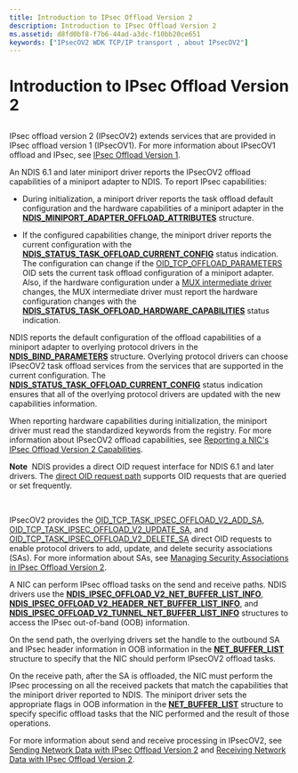 ```yaml
---
title: Introduction to IPsec Offload Version 2
description: Introduction to IPsec Offload Version 2
ms.assetid: d8fd0bf8-f7b6-44ad-a3dc-f10bb20ce651
keywords: ["IPsecOV2 WDK TCP/IP transport , about IPsecOV2"]
---
```


# Introduction to IPsec Offload Version 2


## <a href="" id="ddk-introduction-to-ipsec-offload-version-2-ng"></a>


IPsec offload version 2 (IPsecOV2) extends services that are provided in IPsec offload version 1 (IPsecOV1). For more information about IPsecOV1 offload and IPsec, see [IPsec Offload Version 1](ipsec-offload-version-1.md).

An NDIS 6.1 and later miniport driver reports the IPsecOV2 offload capabilities of a miniport adapter to NDIS. To report IPsec capabilities:

-   During initialization, a miniport driver reports the task offload default configuration and the hardware capabilities of a miniport adapter in the [**NDIS\_MINIPORT\_ADAPTER\_OFFLOAD\_ATTRIBUTES**](https://msdn.microsoft.com/library/windows/hardware/ff565930) structure.

-   If the configured capabilities change, the miniport driver reports the current configuration with the [**NDIS\_STATUS\_TASK\_OFFLOAD\_CURRENT\_CONFIG**](https://msdn.microsoft.com/library/windows/hardware/ff567424) status indication. The configuration can change if the [OID\_TCP\_OFFLOAD\_PARAMETERS](https://msdn.microsoft.com/library/windows/hardware/ff569807) OID sets the current task offload configuration of a miniport adapter. Also, if the hardware configuration under a [MUX intermediate driver](ndis-mux-intermediate-drivers.md) changes, the MUX intermediate driver must report the hardware configuration changes with the [**NDIS\_STATUS\_TASK\_OFFLOAD\_HARDWARE\_CAPABILITIES**](https://msdn.microsoft.com/library/windows/hardware/ff567425) status indication.

NDIS reports the default configuration of the offload capabilities of a miniport adapter to overlying protocol drivers in the [**NDIS\_BIND\_PARAMETERS**](https://msdn.microsoft.com/library/windows/hardware/ff564832) structure. Overlying protocol drivers can choose IPsecOV2 task offload services from the services that are supported in the current configuration. The [**NDIS\_STATUS\_TASK\_OFFLOAD\_CURRENT\_CONFIG**](https://msdn.microsoft.com/library/windows/hardware/ff567424) status indication ensures that all of the overlying protocol drivers are updated with the new capabilities information.

When reporting hardware capabilities during initialization, the miniport driver must read the standardized keywords from the registry. For more information about IPsecOV2 offload capabilities, see [Reporting a NIC's IPsec Offload Version 2 Capabilities](reporting-a-nic-s-ipsec-offload-version-2-capabilities.md).

**Note**  NDIS provides a direct OID request interface for NDIS 6.1 and later drivers. The [direct OID request path](https://msdn.microsoft.com/library/windows/hardware/ff564736) supports OID requests that are queried or set frequently.

 

IPsecOV2 provides the [OID\_TCP\_TASK\_IPSEC\_OFFLOAD\_V2\_ADD\_SA](https://msdn.microsoft.com/library/windows/hardware/ff569812), [OID\_TCP\_TASK\_IPSEC\_OFFLOAD\_V2\_UPDATE\_SA](https://msdn.microsoft.com/library/windows/hardware/ff569814), and [OID\_TCP\_TASK\_IPSEC\_OFFLOAD\_V2\_DELETE\_SA](https://msdn.microsoft.com/library/windows/hardware/ff569813) direct OID requests to enable protocol drivers to add, update, and delete security associations (SAs). For more information about SAs, see [Managing Security Associations in IPsec Offload Version 2](managing-security-associations-in-ipsec-offload-version-2.md).

A NIC can perform IPsec offload tasks on the send and receive paths. NDIS drivers use the [**NDIS\_IPSEC\_OFFLOAD\_V2\_NET\_BUFFER\_LIST\_INFO**](https://msdn.microsoft.com/library/windows/hardware/ff565818), [**NDIS\_IPSEC\_OFFLOAD\_V2\_HEADER\_NET\_BUFFER\_LIST\_INFO**](https://msdn.microsoft.com/library/windows/hardware/ff565812), and [**NDIS\_IPSEC\_OFFLOAD\_V2\_TUNNEL\_NET\_BUFFER\_LIST\_INFO**](https://msdn.microsoft.com/library/windows/hardware/ff565843) structures to access the IPsec out-of-band (OOB) information.

On the send path, the overlying drivers set the handle to the outbound SA and IPsec header information in OOB information in the [**NET\_BUFFER\_LIST**](https://msdn.microsoft.com/library/windows/hardware/ff568388) structure to specify that the NIC should perform IPsecOV2 offload tasks.

On the receive path, after the SA is offloaded, the NIC must perform the IPsec processing on all the received packets that match the capabilities that the miniport driver reported to NDIS. The miniport driver sets the appropriate flags in OOB information in the [**NET\_BUFFER\_LIST**](https://msdn.microsoft.com/library/windows/hardware/ff568388) structure to specify specific offload tasks that the NIC performed and the result of those operations.

For more information about send and receive processing in IPsecOV2, see [Sending Network Data with IPsec Offload Version 2](sending-network-data-with-ipsec-offload-version-2.md) and [Receiving Network Data with IPsec Offload Version 2](receiving-network-data-with-ipsec-offload-version-2.md).

 

 





